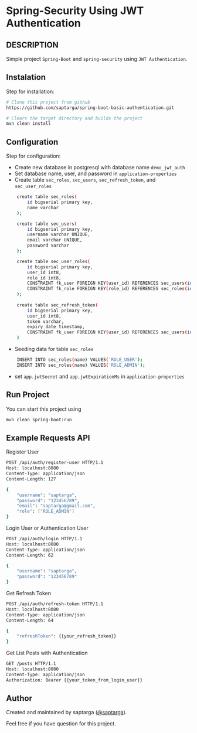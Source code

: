 # Spring-Security Using JWT Authentication

## DESCRIPTION
Simple project `Spring-Boot` and `spring-security` using `JWT Authentication`.

## Instalation
Step for installation:
```sh
# Clone this project from github
https://github.com/saptarga/spring-boot-basic-authentication.git

# Clears the target directory and builds the project
mvn clean install
```

## Configuration
Step for configuration:
- Create new database in postgresql with database name `demo_jwt_auth`
- Set database name, user, and password in `application-properties`
- Create table `sec_roles`, `sec_users`, `sec_refresh_token`, and `sec_user_roles`
```sh 
    create table sec_roles(
        id bigserial primary key,
        name varchar
    );

    create table sec_users(
        id bigserial primary key,
        username varchar UNIQUE,
        email varchar UNIQUE,
        password varchar
    );

    create table sec_user_roles(
        id bigserial primary key,
        user_id int8,
        role_id int8,
        CONSTRAINT fk_user FOREIGN KEY(user_id) REFERENCES sec_users(id),
        CONSTRAINT fk_role FOREIGN KEY(role_id) REFERENCES sec_roles(id)
    );
    
    create table sec_refresh_token(
        id bigserial primary key,
        user_id int8,
        token varchar,
        expiry_date timestamp,
        CONSTRAINT fk_user FOREIGN KEY(user_id) REFERENCES sec_users(id)
    )
```
- Seeding data for table `sec_roles`
```sh 
    INSERT INTO sec_roles(name) VALUES('ROLE_USER');
    INSERT INTO sec_roles(name) VALUES('ROLE_ADMIN');
```
- set `app.jwtSecret` and `app.jwtExpirationMs` in `application-properties`

## Run Project
You can start this project using
```sh
mvn clean spring-boot:run
```

## Example Requests API
Register User
```sh
POST /api/auth/register-user HTTP/1.1
Host: localhost:8080
Content-Type: application/json
Content-Length: 127

{
    "username": "saptarga",
    "password": "123456789",
    "email": "saptarga@gmail.com",
    "role": ["ROLE_ADMIN"]
}
```

Login User or Authentication User
```sh
POST /api/auth/login HTTP/1.1
Host: localhost:8080
Content-Type: application/json
Content-Length: 62

{
    "username": "saptarga",
    "password": "123456789"
}
```
Get Refresh Token 
```sh
POST /api/auth/refresh-token HTTP/1.1
Host: localhost:8080
Content-Type: application/json
Content-Length: 64

{
    "refreshToken": {{your_refresh_token}}
}
```

Get List Posts with Authentication
```sh
GET /posts HTTP/1.1
Host: localhost:8080
Content-Type: application/json
Authorization: Bearer {{your_token_from_login_user}}
```

## Author
Created and maintained by saptarga ([@saptarga](https://www.linkedin.com/in/saptarga)).

Feel free if you have question for this project.